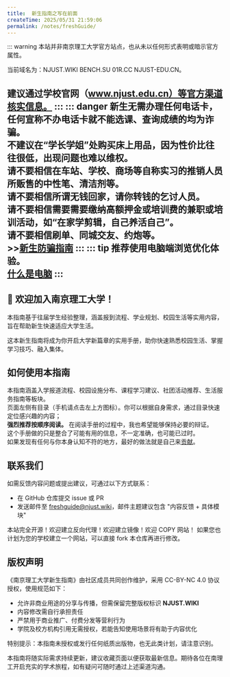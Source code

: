 ```yaml
---
title:  新生指南之写在前面
createTime: 2025/05/31 21:59:06
permalink: /notes/freshGuide/
---
```

::: warning
本站并非南京理工大学官方站点，也从未以任何形式表明或暗示官方属性。

当前域名为：NJUST.WIKI BENCH.SU 01R.CC NJUST-EDU.CN。

建议通过学校官网（www.njust.edu.cn）等官方渠道核实信息。
:::
::: danger
新生无需办理任何电话卡，任何宣称不办电话卡就不能选课、查询成绩的均为诈骗。   
不建议在“学长学姐”处购买床上用品，因为性价比往往很低，出现问题也难以维权。   
请不要相信在车站、学校、商场等自称实习的推销人员所贩售的中性笔、清洁剂等。   
请不要相信所谓无钱回家，请你转钱的乞讨人员。   
请不要相信需要需要缴纳高额押金或培训费的兼职或培训活动，如“在家学剪辑，自己养活自己”。   
请不要相信刷单、同城交友、约炮等。   
\>>[新生防骗指南](/notes/freshGuide/antiScam.html)
:::
::: tip
推荐使用电脑端浏览优化体验。   
[什么是电脑](/%E9%80%89%E8%B4%AD%E6%8C%87%E5%8D%97/%E7%94%B5%E8%84%91%E9%80%89%E8%B4%AD.html)
:::
---
## :tada: 欢迎加入南京理工大学！

本指南基于往届学生经验整理，涵盖报到流程、学业规划、校园生活等实用内容，旨在帮助新生快速适应大学生活。

这本新生指南将成为你开启大学新篇章的实用手册，助你快速熟悉校园生活、掌握学习技巧、融入集体。


## 如何使用本指南

本指南涵盖入学报道流程、校园设施分布、课程学习建议、社团活动推荐、生活服务指南等板块。   
页面左侧有目录（手机请点击左上方图标）。你可以根据自身需求，通过目录快速定位感兴趣的内容；   
**强烈推荐按顺序阅读。**
在阅读手册的过程中，我也希望能够保持必要的辩证。   
这个手册做的只是整合了可能有用的信息，不一定准确，也可能已过时。   
如果发现有任何与你本身认知不符的地方，最好的做法就是自己来[贡献](/HowToContribute)。

## 联系我们

如需反馈内容问题或提出建议，可通过以下方式联系：
- 在 GitHub 仓库提交 issue 或 PR
- 发送邮件至 freshguide@njust.wiki，邮件主题建议包含 "内容反馈 + 具体模块"

本站完全开源！欢迎建立反向代理！欢迎建立镜像！欢迎 COPY 网站！
如果您也计划为您的学校建立一个网站，可以直接 fork 本仓库再进行修改。

## 版权声明


《南京理工大学新生指南》由社区成员共同创作维护，采用 CC-BY-NC 4.0 协议授权，使用规范如下：   
- 允许非商业用途的分享与传播，但需保留完整版权标识 **NJUST.WIKI**   
- 内容修改需自行承担责任
- 严禁用于商业推广、付费分发等营利行为   
- 学院及校方机构引用无需授权，若能告知使用场景将有助于内容优化   

特别提示：本指南未授权或发行任何纸质出版物，也无此类计划，请注意识别。

本指南将随实际需求持续更新，建议收藏页面以便获取最新信息。期待各位在南理工开启充实的学术旅程，如有疑问可随时通过上述渠道沟通。
